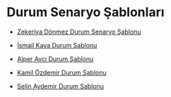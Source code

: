 # Durum Senaryo Şablonları

* [Zekeriya Dönmez Durum Senaryo Şablonu](./zekeriya_donmez_use_case.pdf)

* [İsmail Kaya Durum Şablonu](./Ismail_KAYA_Use_Case.pdf)

* [Alper Avcı Durum Şablonu](alper_avci_use_case.pdf)

* [Kamil Özdemir Durum Şablonu]()

* [Selin Aydemir Durum Şablonu](./selin_aydemir_use_case.pdf)
